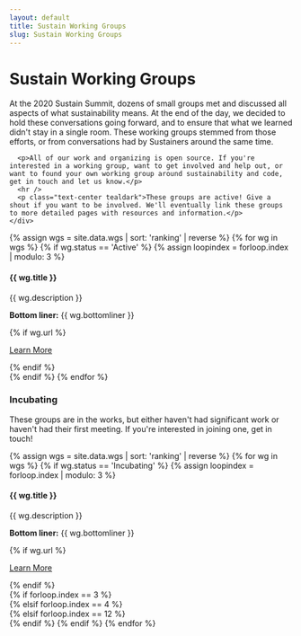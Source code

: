 ```yaml
---
layout: default
title: Sustain Working Groups
slug: Sustain Working Groups
---
```


<h1 class="h2 text-center mb-4">Sustain Working Groups</h1>

<div class="container events">
  <div class="row">
    <div class="col-md-8 offset-md-2">
      <p>At the 2020 Sustain Summit, dozens of small groups met and discussed all aspects of what sustainability means. At the end of the day, we decided to hold these conversations going forward, and to ensure that what we learned didn't stay in a single room. These working groups stemmed from those efforts, or from conversations had by Sustainers around the same time.</p>

      <p>All of our work and organizing is open source. If you're interested in a working group, want to get involved and help out, or want to found your own working group around sustainability and code, get in touch and let us know.</p>
      <hr />
      <p class="text-center tealdark">These groups are active! Give a shout if you want to be involved. We'll eventually link these groups to more detailed pages with resources and information.</p>
    </div>
  </div>
</div>

<div class="container">
  <div class="row wgs">
    {% assign wgs = site.data.wgs | sort: 'ranking' | reverse %}
    {% for wg in wgs %}
      {% if wg.status == 'Active' %}
        {% assign loopindex = forloop.index | modulo: 3 %}
          <div class="col-xs-10 offset-xs-1 col-md-4">
            <div class="wg-container">
              <h4>
                {{ wg.title }}
              </h4>
              <p class="details">{{ wg.description }}</p>
              <p class="details"><b>Bottom liner:</b> {{ wg.bottomliner }}</p>
              {% if wg.url %}
                <p class="text-center"><a class="btn learn-more" href="{{ wg.slug }}">
                  Learn More
                </a></p>
              {% endif %}
            </div>
          </div>
      {% endif %}
    {% endfor %}
  </div>
</div>


<div class="row wg-title">
  <div class="col-md-8 offset-md-2">
    <h3 class="text-center mb-4">Incubating</h3>
    <p class="text-center">These groups are in the works, but either haven't had significant work or haven't had their first meeting. If you're interested in joining one, get in touch!</p>
  </div>
</div>

<div class="row mb-4 wgs">
  {% assign wgs = site.data.wgs | sort: 'ranking' | reverse %}
  {% for wg in wgs %}
    {% if wg.status == 'Incubating' %}
      {% assign loopindex = forloop.index | modulo: 3 %}
        <div class="col-xs-10 offset-xs-1 col-md-4">
          <div class="wg-container">
            <h4>
              {{ wg.title }}
            </h4>
            <p class="details">{{ wg.description }}</p>
            <p class="details"><b>Bottom liner:</b> {{ wg.bottomliner }}</p>
            {% if wg.url %}
              <p class="text-center"><a class="btn learn-more" href="{{ wg.slug }}">
                Learn More
              </a></p>
            {% endif %}
          </div>
        </div>
      {% if forloop.index == 3 %}
        <div class="clearfix visible-sm-block"></div>
      {% elsif forloop.index == 4 %}
        <div class="clearfix visible-md-block visible-lg-block"></div>
      {% elsif forloop.index == 12 %}
        <div class="clearfix visible-md-block visible-lg-block"></div>
      {% endif %}
    {% endif %}
  {% endfor %}
</div>

<!--
<div class="row wg-title">
  <div class="col-md-8 offset-md-2">
    <h3 class="text-center mb-4">Inactive groups</h3>
    <p class="text-center">These groups are on hold at the moment. Feel free to check in to see if that status can be changed.</p>
  </div>
</div>

<div class="row mb-4 wgs">
  {% assign wgs = site.data.wgs | sort: 'ranking' | reverse %}
  {% for wg in wgs %}
    {% if wg.status == 'On Hold' %}
      {% assign loopindex = forloop.index | modulo: 3 %}
        <div class="col-xs-10 offset-xs-1 col-md-4">
          <div class="wg-container">
            {% if wg.url %}<a href="{{ wg.url }}">{% endif %}
              <h4>
                {{ wg.title }}
              </h4>
            {% if wg.url %}</a>{% endif %}
            <p class="details">{{ wg.description }}</p>
            <p class="details"><b>Bottom liner:</b> {{ wg.bottomliner }}</p>
            {% if wg.url %}
              <a class="learn-more" href="{{ wg.url }}">
                Learn More
              </a>
            {% endif %}
          </div>
        </div>
      {% if forloop.index == 3 %}
        <div class="clearfix visible-sm-block"></div>
      {% elsif forloop.index == 4 %}
        <div class="clearfix visible-md-block visible-lg-block"></div>
      {% elsif forloop.index == 12 %}
        <div class="clearfix visible-md-block visible-lg-block"></div>
      {% endif %}
    {% endif %}
  {% endfor %}
</div>
-->